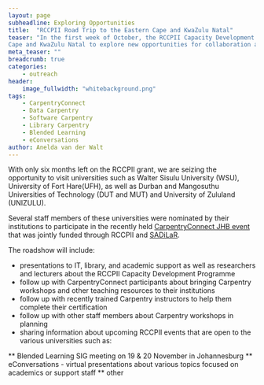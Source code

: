 ```yaml
---
layout: page
subheadline: Exploring Opportunities
title:  "RCCPII Road Trip to the Eastern Cape and KwaZulu Natal"
teaser: "In the first week of October, the RCCPII Capacity Development Programme will be visiting universities in the Eastern
Cape and KwaZulu Natal to explore new opportunities for collaboration and support."
meta_teaser: ""
breadcrumb: true
categories:
    - outreach
header:
    image_fullwidth: "whitebackground.png"
tags:
    - CarpentryConnect
    - Data Carpentry
    - Software Carpentry
    - Library Carpentry
    - Blended Learning
    - eConversations
author: Anelda van der Walt
---
```

With only six months left on the RCCPII grant, we are seizing the opportunity to visit universities such as Walter Sisulu
University (WSU), University of Fort Hare(UFH), as well as Durban and Mangosuthu Universities of Technology (DUT and MUT) and 
University of Zululand (UNIZULU).

Several staff members of these universities were nominated by their institutions to participate in the recently held
[CarpentryConnect JHB event](https://tenet-rccpii.github.io/rccpii-2018/carpentries/carpentryconnect/)
that was jointly funded through RCCPII and [SADiLaR](https://www.sadilar.org/).

The roadshow will include:

- presentations to IT, library, and academic support as well as researchers and lecturers about the RCCPII 
Capacity Development Programme
- follow up with CarpentryConnect participants about bringing Carpentry workshops and other teaching resources to their institutions
- follow up with recently trained Carpentry instructors to help them complete their certification
- follow up with other staff members about Carpentry workshops in planning
- sharing information about upcoming RCCPII events that are open to the various universities such as:

** Blended Learning SIG meeting on 19 & 20 November in Johannesburg
** eConversations - virtual presentations about various topics focused on academics or support staff
** other

